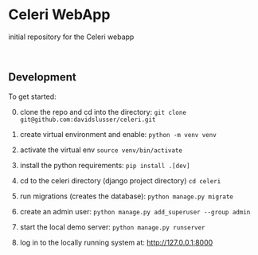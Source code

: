 # Celeri WebApp
initial repository for the Celeri webapp

<br/>


## Development 

To get started:

0. clone the repo and cd into the directory:
```git clone git@github.com:davidslusser/celeri.git```

1. create virtual environment and enable:
```python -m venv venv```

2. activate the virtual env
```source venv/bin/activate```

3. install the python requirements:
```pip install .[dev]```

4. cd to the celeri directory (django project directory)
```cd celeri```

5. run migrations (creates the database):
```python manage.py migrate```

6. create an admin user:
```python manage.py add_superuser --group admin```

7. start the local demo server:
```python manage.py runserver```

8. log in to the locally running system at: http://127.0.0.1:8000

